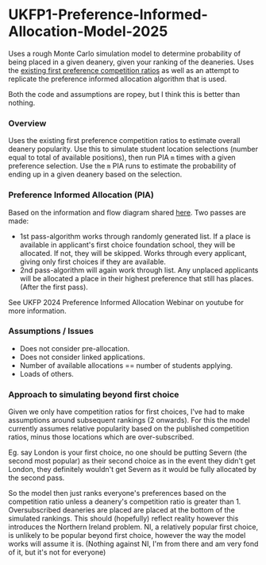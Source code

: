 # UKFP1-Preference-Informed-Allocation-Model-2025

Uses a rough Monte Carlo simulation model to determine probability of being placed in a given deanery, given your ranking of the deaneries. Uses the [existing first preference competition ratios](https://foundationprogramme.nhs.uk/programmes/2-year-foundation-programme/ukfp/competition-ratios/) as well as an attempt to replicate the preference informed allocation algorithm that is used.

Both the code and assumptions are ropey, but I think this is better than nothing.

### Overview

Uses the existing first preference competition ratios to estimate overall deanery popularity. Use this to simulate student location selections (number equal to total of available positions), then run PIA `m` times with a given preference selection. Use the `m` PIA runs to estimate the probability of ending up in a given deanery based on the selection.

### Preference Informed Allocation (PIA)
Based on the information and flow diagram shared [here](https://madeinheene.hee.nhs.uk/Portals/12/UKFP%202024%20Applicant%20Guide%20to%20Allocation%20-%20Preference%20Informed%20Allocation%20.pdf). Two passes are made:

- 1st pass-algorithm works through randomly generated list. If a place is available in applicant's first choice foundation school, they will be allocated. If not, they will be skipped. Works through every applicant, giving only first choices if they are available.
- 2nd pass-algorithm will again work through list. Any unplaced applicants will be allocated a place in their highest preference that still has places. (After the first pass).

See UKFP 2024 Preference Informed Allocation Webinar on youtube for more information.

### Assumptions / Issues
- Does not consider pre-allocation.
- Does not consider linked applications.
- Number of available allocations == number of students applying.
- Loads of others.

### Approach to simulating beyond first choice
Given we only have competition ratios for first choices, I've had to make assumptions around subsequent rankings (2 onwards). For this the model currently assumes relative popularity based on the published competition ratios, minus those locations which are over-subscribed.

Eg. say London is your first choice, no one should be putting Severn (the second most popular) as their second choice as in the event they didn't get London, they definitely wouldn't get Severn as it would be fully allocated by the second pass.

So the model then just ranks everyone's preferences based on the competition ratio unless a deanery's competition ratio is greater than 1. Oversubscribed deaneries are placed are placed at the bottom of the simulated rankings. This should (hopefully) reflect reality however this introduces the Northern Ireland problem. NI, a relatively popular first choice, is unlikely to be popular beyond first choice, however the way the model works will assume it is. (Nothing against NI, I'm from there and am very fond of it, but it's not for everyone)
